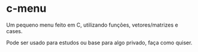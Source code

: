# c-menu
Um pequeno menu feito em C, utilizando funções, vetores/matrizes e cases.

Pode ser usado para estudos ou base para algo privado, faça como quiser.
